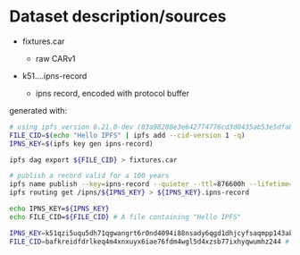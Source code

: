 # Dataset description/sources

- fixtures.car
  - raw CARv1

- k51....ipns-record
  - ipns record, encoded with protocol buffer

generated with:

```sh
# using ipfs version 0.21.0-dev (03a98280e3e642774776cd3d0435ab53e5dfa867)
FILE_CID=$(echo "Hello IPFS" | ipfs add --cid-version 1 -q)
IPNS_KEY=$(ipfs key gen ipns-record)

ipfs dag export ${FILE_CID} > fixtures.car

# publish a record valid for a 100 years
ipfs name publish --key=ipns-record --quieter --ttl=876600h --lifetime=876600h /ipfs/${FILE_CID}
ipfs routing get /ipns/${IPNS_KEY} > ${IPNS_KEY}.ipns-record

echo IPNS_KEY=${IPNS_KEY}
echo FILE_CID=${FILE_CID} # A file containing "Hello IPFS"

IPNS_KEY=k51qzi5uqu5dh71qgwangrt6r0nd4094i88nsady6qgd1dhjcyfsaqmpp143ab
FILE_CID=bafkreidfdrlkeq4m4xnxuyx6iae76fdm4wgl5d4xzsb77ixhyqwumhz244 # A file containing Hello IPFS
```
